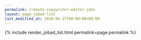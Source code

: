 ```yaml
---
permalink: /remote-copywriter-editor-jobs
layout: page-jobad-list
last_modified_at: 2018-04-27T00:00:00+00:00
---
```

{% include render_jobad_list.html permalink=page.permalink %}
